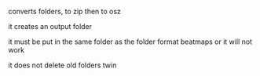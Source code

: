 converts folders, to zip then to osz

it creates an output folder

it must be put in the same folder as the folder format beatmaps or it will not work

it does not delete old folders twin
